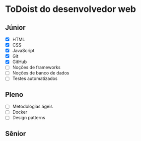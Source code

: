 # ToDoist do desenvolvedor web

## Júnior
- [x] HTML
- [x] CSS
- [x] JavaScript
- [x] Git
- [x] GitHub
- [ ] Noções de frameworks
- [ ] Noções de banco de dados
- [ ] Testes automatizados
## Pleno 
- [ ] Metodologias ágeis
- [ ] Docker
- [ ] Design patterns
## Sênior
